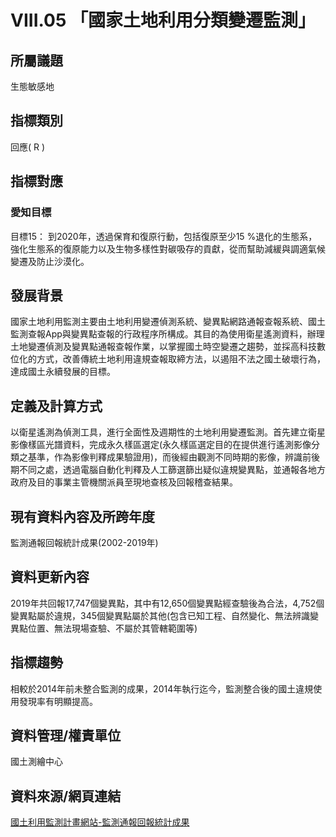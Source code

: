 # VIII.05 「國家土地利用分類變遷監測」

<script type="text/javascript" src="http://cdn.mathjax.org/mathjax/latest/MathJax.js?config=TeX-AMS-MML_HTMLorMML"></script>

## 所屬議題
生態敏感地
## 指標類別
回應( R )
## 指標對應
### 愛知目標
目標15： 到2020年，透過保育和復原行動，包括復原至少15 %退化的生態系，強化生態系的復原能力以及生物多樣性對碳吸存的貢獻，從而幫助減緩與調適氣候變遷及防止沙漠化。
## 發展背景
國家土地利用監測主要由土地利用變遷偵測系統、變異點網路通報查報系統、國土監測查報App與變異點查報的行政程序所構成。其目的為使用衛星遙測資料，辦理土地變遷偵測及變異點通報查報作業，以掌握國土時空變遷之趨勢，並採高科技數位化的方式，改善傳統土地利用違規查報取締方法，以遏阻不法之國土破壞行為，達成國土永續發展的目標。
## 定義及計算方式
以衛星遙測為偵測工具，進行全面性及週期性的土地利用變遷監測。首先建立衛星影像樣區光譜資料，完成永久樣區選定(永久樣區選定目的在提供進行遙測影像分類之基準，作為影像判釋成果驗證用)，而後經由觀測不同時期的影像，辨識前後期不同之處，透過電腦自動化判釋及人工篩選篩出疑似違規變異點，並通報各地方政府及目的事業主管機關派員至現地查核及回報稽查結果。
## 現有資料內容及所跨年度
監測通報回報統計成果(2002-2019年)
## 資料更新內容
2019年共回報17,747個變異點，其中有12,650個變異點經查驗後為合法，4,752個變異點屬於違規，345個變異點屬於其他(包含已知工程、自然變化、無法辨識變異點位置、無法現場查驗、不屬於其管轄範圍等)
## 指標趨勢
相較於2014年前未整合監測的成果，2014年執行迄今，監測整合後的國土違規使用發現率有明顯提高。
## 資料管理/權責單位
國土測繪中心
## 資料來源/網頁連結
[國土利用監測計畫網站-監測通報回報統計成果](http://www.landchg.org.tw/Module/RWD/Web/pub_result.aspx)